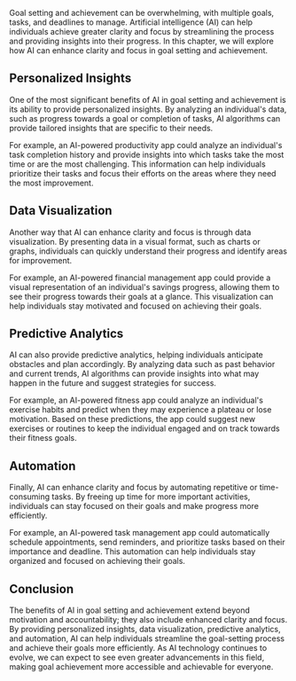 
Goal setting and achievement can be overwhelming, with multiple goals, tasks, and deadlines to manage. Artificial intelligence (AI) can help individuals achieve greater clarity and focus by streamlining the process and providing insights into their progress. In this chapter, we will explore how AI can enhance clarity and focus in goal setting and achievement.

Personalized Insights
---------------------

One of the most significant benefits of AI in goal setting and achievement is its ability to provide personalized insights. By analyzing an individual's data, such as progress towards a goal or completion of tasks, AI algorithms can provide tailored insights that are specific to their needs.

For example, an AI-powered productivity app could analyze an individual's task completion history and provide insights into which tasks take the most time or are the most challenging. This information can help individuals prioritize their tasks and focus their efforts on the areas where they need the most improvement.

Data Visualization
------------------

Another way that AI can enhance clarity and focus is through data visualization. By presenting data in a visual format, such as charts or graphs, individuals can quickly understand their progress and identify areas for improvement.

For example, an AI-powered financial management app could provide a visual representation of an individual's savings progress, allowing them to see their progress towards their goals at a glance. This visualization can help individuals stay motivated and focused on achieving their goals.

Predictive Analytics
--------------------

AI can also provide predictive analytics, helping individuals anticipate obstacles and plan accordingly. By analyzing data such as past behavior and current trends, AI algorithms can provide insights into what may happen in the future and suggest strategies for success.

For example, an AI-powered fitness app could analyze an individual's exercise habits and predict when they may experience a plateau or lose motivation. Based on these predictions, the app could suggest new exercises or routines to keep the individual engaged and on track towards their fitness goals.

Automation
----------

Finally, AI can enhance clarity and focus by automating repetitive or time-consuming tasks. By freeing up time for more important activities, individuals can stay focused on their goals and make progress more efficiently.

For example, an AI-powered task management app could automatically schedule appointments, send reminders, and prioritize tasks based on their importance and deadline. This automation can help individuals stay organized and focused on achieving their goals.

Conclusion
----------

The benefits of AI in goal setting and achievement extend beyond motivation and accountability; they also include enhanced clarity and focus. By providing personalized insights, data visualization, predictive analytics, and automation, AI can help individuals streamline the goal-setting process and achieve their goals more efficiently. As AI technology continues to evolve, we can expect to see even greater advancements in this field, making goal achievement more accessible and achievable for everyone.

